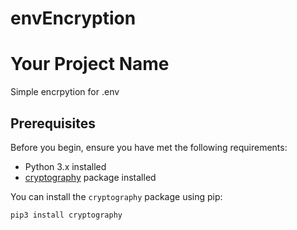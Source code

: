 # envEncryption

# Your Project Name

Simple encrpytion for .env

## Prerequisites

Before you begin, ensure you have met the following requirements:

- Python 3.x installed
- [cryptography](https://pypi.org/project/cryptography/) package installed

You can install the `cryptography` package using pip:

```bash
pip3 install cryptography
